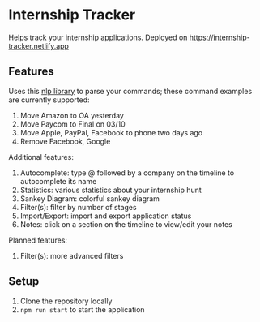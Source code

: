 # Internship Tracker

Helps track your internship applications. Deployed on https://internship-tracker.netlify.app

## Features

Uses this [nlp library](https://github.com/spencermountain/compromise) to parse your commands; these command examples are currently supported:

1. Move Amazon to OA yesterday
2. Move Paycom to Final on 03/10
3. Move Apple, PayPal, Facebook to phone two days ago
4. Remove Facebook, Google

Additional features:

1. Autocomplete: type @ followed by a company on the timeline to autocomplete its name
2. Statistics: various statistics about your internship hunt
3. Sankey Diagram: colorful sankey diagram
4. Filter(s): filter by number of stages
5. Import/Export: import and export application status
6. Notes: click on a section on the timeline to view/edit your notes

Planned features:

1. Filter(s): more advanced filters

## Setup

1. Clone the repository locally
2. `npm run start` to start the application
